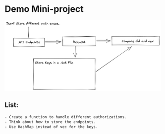  # Demo Mini-project
 
![image](resources/Untitled-2022-10-09-1147.png)


## List: 
	- Create a function to handle different authorizations.
	- Think about how to store the endpoints.
	- Use HashMap instead of vec for the keys.

